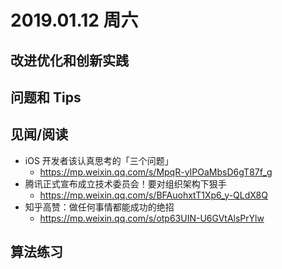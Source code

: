 
# 2019.01.12 周六

## 改进优化和创新实践


## 问题和 Tips


## 见闻/阅读

- iOS 开发者该认真思考的「三个问题」
  - https://mp.weixin.qq.com/s/MpqR-yIPOaMbsD6gT87f_g
- 腾讯正式宣布成立技术委员会！要对组织架构下狠手
  - https://mp.weixin.qq.com/s/BFAuohxtT1Xp6_y-QLdX8Q
- 知乎高赞：做任何事情都能成功的绝招
  - https://mp.weixin.qq.com/s/otp63UIN-U6GVtAlsPrYlw

## 算法练习
